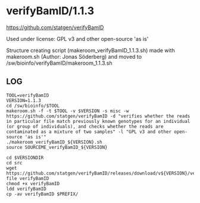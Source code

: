 verifyBamID/1.1.3
=================

<https://github.com/statgen/verifyBamID>

Used under license:
GPL v3 and other open-source 'as is'

Structure creating script (makeroom_verifyBamID_1.1.3.sh) made with makeroom.sh (Author: Jonas Söderberg) and moved to /sw/bioinfo/verifyBamID/makeroom_1.1.3.sh

LOG
---

    TOOL=verifyBamID
    VERSION=1.1.3
    cd /sw/bioinfo/$TOOL
    makeroom.sh -f -t $TOOL -v $VERSION -s misc -w https://github.com/statgen/verifyBamID -d "verifies whether the reads in particular file match previously known genotypes for an individual (or group of individuals), and checks whether the reads are contaminated as a mixture of two samples" -l "GPL v3 and other open-source 'as is'"
    ./makeroom_verifyBamID_${VERSION}.sh 
    source SOURCEME_verifyBamID_${VERSION} 

    cd $VERSIONDIR
    cd src
    wget https://github.com/statgen/verifyBamID/releases/download/v${VERSION}/verifyBamID
    file verifyBamID 
    chmod +x verifyBamID 
    ldd verifyBamID 
    cp -av verifyBamID $PREFIX/

